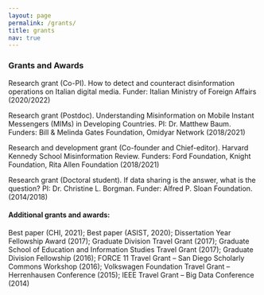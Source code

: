 ```yaml
---
layout: page
permalink: /grants/
title: grants
nav: true
---
```


### Grants and Awards

Research grant (Co-PI). How to detect and counteract disinformation operations on Italian digital media. Funder: Italian Ministry of Foreign Affairs (2020/2022)

Research grant (Postdoc). Understanding Misinformation on Mobile Instant Messengers (MIMs) in Developing Countries. PI: Dr. Matthew Baum. Funders: Bill & Melinda Gates Foundation, Omidyar Network (2018/2021)

Research and development grant (Co-founder and Chief-editor). Harvard Kennedy School Misinformation Review. Funders: Ford Foundation, Knight Foundation, Rita Allen Foundation (2018/2021)

Research grant (Doctoral student). If data sharing is the answer, what is the question? PI: Dr. Christine L. Borgman. Funder: Alfred P. Sloan Foundation. (2014/2018)

#### Additional grants and awards:

Best paper (CHI, 2021); Best paper (ASIST, 2020); Dissertation Year Fellowship Award (2017); Graduate Division Travel Grant (2017); Graduate School of Education and Information Studies Travel Grant (2017); Graduate Division Fellowship (2016); FORCE 11 Travel Grant – San Diego Scholarly Commons Workshop (2016); Volkswagen Foundation Travel Grant – Herrenhausen Conference (2015); IEEE Travel Grant – Big Data Conference (2014)
